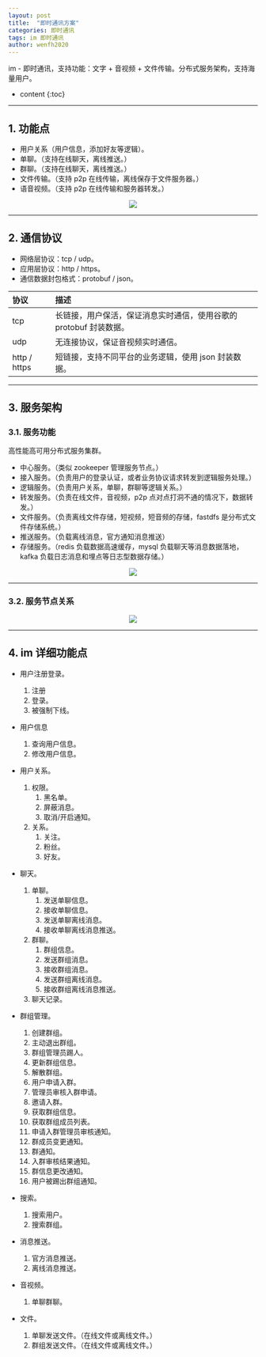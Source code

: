 ```yaml
---
layout: post
title:  "即时通讯方案"
categories: 即时通讯
tags: im 即时通讯
author: wenfh2020
---
```


im - 即时通讯，支持功能：文字 + 音视频 + 文件传输。分布式服务架构，支持海量用户。



* content
{:toc}




---

## 1. 功能点

* 用户关系（用户信息，添加好友等逻辑）。
* 单聊。（支持在线聊天，离线推送。）
* 群聊。（支持在线聊天，离线推送。）
* 文件传输。（支持 p2p 在线传输，离线保存于文件服务器。）
* 语音视频。（支持 p2p 在线传输和服务器转发。）

<div align=center><img src="/images/2021-07-08-17-52-18.png" data-action="zoom"/></div>

---

## 2. 通信协议

* 网络层协议：tcp / udp。
* 应用层协议：http / https。
* 通信数据封包格式：protobuf / json。

| 协议         | 描述                                                               |
| :----------- | :----------------------------------------------------------------- |
| tcp          | 长链接，用户保活，保证消息实时通信，使用谷歌的 protobuf 封装数据。 |
| udp          | 无连接协议，保证音视频实时通信。                                   |
| http / https | 短链接，支持不同平台的业务逻辑，使用 json 封装数据。               |

---

## 3. 服务架构

### 3.1. 服务功能

高性能高可用分布式服务集群。

* 中心服务。（类似 zookeeper 管理服务节点。）
* 接入服务。（负责用户的登录认证，或者业务协议请求转发到逻辑服务处理。）
* 逻辑服务。（负责用户关系，单聊，群聊等逻辑关系。）
* 转发服务。（负责在线文件，音视频，p2p 点对点打洞不通的情况下，数据转发。）
* 文件服务。（负责离线文件存储，短视频，短音频的存储，fastdfs 是分布式文件存储系统。）
* 推送服务。（负载离线消息，官方通知消息推送）
* 存储服务。（redis 负载数据高速缓存，mysql 负载聊天等消息数据落地，kafka 负载日志消息和埋点等日志型数据存储。）

<div align=center><img src="/images/2021-07-08-17-21-32.png" data-action="zoom"/></div>

---

### 3.2. 服务节点关系

<div align=center><img src="/images/2021-07-08-15-30-14.png" data-action="zoom"/></div>

---

## 4. im 详细功能点

* 用户注册登录。
  1. 注册
  2. 登录。
  3. 被强制下线。

* 用户信息
  1. 查询用户信息。
  2. 修改用户信息。

* 用户关系。
  1. 权限。
     1. 黑名单。
     2. 屏蔽消息。
     3. 取消/开启通知。
  2. 关系。
     1. 关注。
     2. 粉丝。
     3. 好友。

* 聊天。
  1. 单聊。
     1. 发送单聊信息。
     2. 接收单聊信息。
     3. 发送单聊离线消息。
     4. 接收单聊离线消息推送。
  2. 群聊。
     1. 群组信息。
     2. 发送群组消息。
     3. 接收群组消息。
     4. 发送群组离线消息。
     5. 接收群组离线消息推送。
  3. 聊天记录。

* 群组管理。
  1. 创建群组。
  2. 主动退出群组。
  3. 群组管理员踢人。
  4. 更新群组信息。
  5. 解散群组。
  6. 用户申请入群。
  7. 管理员审核入群申请。
  8. 邀请入群。
  9. 获取群组信息。
  10. 获取群组成员列表。
  11. 申请入群管理员审核通知。
  12. 群成员变更通知。
  13. 群通知。
  14. 入群审核结果通知。
  15. 群信息更改通知。
  16. 用户被踢出群组通知。

* 搜索。
  1. 搜索用户。
  2. 搜索群组。

* 消息推送。
  1. 官方消息推送。
  2. 离线消息推送。

* 音视频。
  1. 单聊群聊。

* 文件。
  1. 单聊发送文件。（在线文件或离线文件。）
  2. 群组发送文件。（在线文件或离线文件。）
